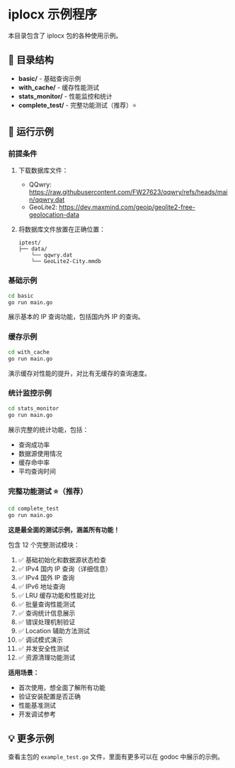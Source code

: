 # iplocx 示例程序

本目录包含了 iplocx 包的各种使用示例。

## 📁 目录结构

- **basic/** - 基础查询示例
- **with_cache/** - 缓存性能测试
- **stats_monitor/** - 性能监控和统计
- **complete_test/** - 完整功能测试（推荐）⭐

## 🚀 运行示例

### 前提条件

1. 下载数据库文件：
   - QQwry: https://raw.githubusercontent.com/FW27623/qqwry/refs/heads/main/qqwry.dat
   - GeoLite2: https://dev.maxmind.com/geoip/geolite2-free-geolocation-data

2. 将数据库文件放置在正确位置：
   ```
   iptest/
   ├── data/
       └── qqwry.dat
       └── GeoLite2-City.mmdb
   ```

### 基础示例

```bash
cd basic
go run main.go
```

展示基本的 IP 查询功能，包括国内外 IP 的查询。

### 缓存示例

```bash
cd with_cache
go run main.go
```

演示缓存对性能的提升，对比有无缓存的查询速度。

### 统计监控示例

```bash
cd stats_monitor
go run main.go
```

展示完整的统计功能，包括：
- 查询成功率
- 数据源使用情况
- 缓存命中率
- 平均查询时间

### 完整功能测试 ⭐（推荐）

```bash
cd complete_test
go run main.go
```

**这是最全面的测试示例，涵盖所有功能！**

包含 12 个完整测试模块：
1. ✅ 基础初始化和数据源状态检查
2. ✅ IPv4 国内 IP 查询（详细信息）
3. ✅ IPv4 国外 IP 查询
4. ✅ IPv6 地址查询
5. ✅ LRU 缓存功能和性能对比
6. ✅ 批量查询性能测试
7. ✅ 查询统计信息展示
8. ✅ 错误处理机制验证
9. ✅ Location 辅助方法测试
10. ✅ 调试模式演示
11. ✅ 并发安全性测试
12. ✅ 资源清理功能测试

**适用场景：**
- 首次使用，想全面了解所有功能
- 验证安装配置是否正确
- 性能基准测试
- 开发调试参考

## 💡 更多示例

查看主包的 `example_test.go` 文件，里面有更多可以在 godoc 中展示的示例。

